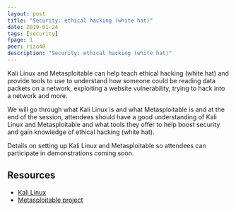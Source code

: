 ```yaml
---
layout: post
title: "Security: ethical hacking (white hat)"
date: 2019-01-24
tags: [security]
fpage: 1
peer: rizo40
description: "Security: ethical hacking (white hat)"
---
```

Kali Linux and Metasploitable can help teach ethical hacking (white hat)
and provide tools to use to understand how someone could be reading data packets on a network, exploiting a website vulnerability, trying to hack into a network and more.

We will go through what Kali Linux is and what Metasploitable is and at the
end of the session, attendees should have a good understanding of Kali
Linux and Metasploitable and what tools they offer to help boost security
and gain knowledge of ethical hacking (white hat).

Details on setting up Kali Linux and Metasploitable so attendees can
participate in demonstrations coming soon.

## Resources

* [Kali Linux](https://www.kali.org)
* [Metasploitable project](https://sourceforge.net/projects/metasploitable/)
